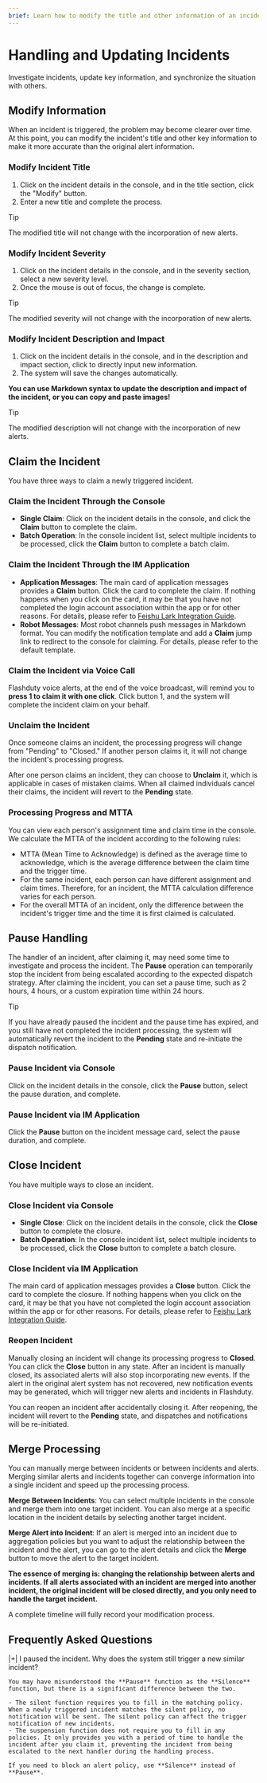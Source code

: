 ```yaml
---
brief: Learn how to modify the title and other information of an incident, and how to handle the incident
---
```


# Handling and Updating Incidents

Investigate incidents, update key information, and synchronize the situation with others.

## Modify Information

When an incident is triggered, the problem may become clearer over time. At this point, you can modify the incident's title and other key information to make it more accurate than the original alert information.

### Modify Incident Title

1. Click on the incident details in the console, and in the title section, click the "Modify" button.
2. Enter a new title and complete the process.

> [!TIP]
> The modified title will not change with the incorporation of new alerts.

### Modify Incident Severity

1. Click on the incident details in the console, and in the severity section, select a new severity level.
2. Once the mouse is out of focus, the change is complete.

> [!TIP]
> The modified severity will not change with the incorporation of new alerts.

### Modify Incident Description and Impact

1. Click on the incident details in the console, and in the description and impact section, click to directly input new information.
2. The system will save the changes automatically.

**You can use Markdown syntax to update the description and impact of the incident, or you can copy and paste images!**

> [!TIP]
> The modified description will not change with the incorporation of new alerts.

## Claim the Incident

You have three ways to claim a newly triggered incident.

### Claim the Incident Through the Console

- **Single Claim**: Click on the incident details in the console, and click the **Claim** button to complete the claim.
- **Batch Operation**: In the console incident list, select multiple incidents to be processed, click the **Claim** button to complete a batch claim.

### Claim the Incident Through the IM Application

- **Application Messages**: The main card of application messages provides a **Claim** button. Click the card to complete the claim. If nothing happens when you click on the card, it may be that you have not completed the login account association within the app or for other reasons. For details, please refer to [Feishu Lark Integration Guide](http://docs.flashcat.cloud/zh/flashduty/lark-integration-guide).
- **Robot Messages**: Most robot channels push messages in Markdown format. You can modify the notification template and add a **Claim** jump link to redirect to the console for claiming. For details, please refer to the default template.

### Claim the Incident via Voice Call

Flashduty voice alerts, at the end of the voice broadcast, will remind you to **press 1 to claim it with one click**. Click button 1, and the system will complete the incident claim on your behalf.

### Unclaim the Incident

Once someone claims an incident, the processing progress will change from "Pending" to "Closed." If another person claims it, it will not change the incident's processing progress.

After one person claims an incident, they can choose to **Unclaim** it, which is applicable in cases of mistaken claims. When all claimed individuals cancel their claims, the incident will revert to the **Pending** state.

### Processing Progress and MTTA

You can view each person's assignment time and claim time in the console. We calculate the MTTA of the incident according to the following rules:

- MTTA (Mean Time to Acknowledge) is defined as the average time to acknowledge, which is the average difference between the claim time and the trigger time.
- For the same incident, each person can have different assignment and claim times. Therefore, for an incident, the MTTA calculation difference varies for each person.
- For the overall MTTA of an incident, only the difference between the incident's trigger time and the time it is first claimed is calculated.

## Pause Handling

The handler of an incident, after claiming it, may need some time to investigate and process the incident. The **Pause** operation can temporarily stop the incident from being escalated according to the expected dispatch strategy. After claiming the incident, you can set a pause time, such as 2 hours, 4 hours, or a custom expiration time within 24 hours.

> [!TIP]
> If you have already paused the incident and the pause time has expired, and you still have not completed the incident processing, the system will automatically revert the incident to the **Pending** state and re-initiate the dispatch notification.

### Pause Incident via Console

Click on the incident details in the console, click the **Pause** button, select the pause duration, and complete.

### Pause Incident via IM Application

Click the **Pause** button on the incident message card, select the pause duration, and complete.

## Close Incident

You have multiple ways to close an incident.

### Close Incident via Console

- **Single Close**: Click on the incident details in the console, click the **Close** button to complete the closure.
- **Batch Operation**: In the console incident list, select multiple incidents to be processed, click the **Close** button to complete a batch closure.

### Close Incident via IM Application

The main card of application messages provides a **Close** button. Click the card to complete the closure. If nothing happens when you click on the card, it may be that you have not completed the login account association within the app or for other reasons. For details, please refer to [Feishu Lark Integration Guide](http://docs.flashcat.cloud/zh/flashduty/lark-integration-guide).

### Reopen Incident

Manually closing an incident will change its processing progress to **Closed**. You can click the **Close** button in any state. After an incident is manually closed, its associated alerts will also stop incorporating new events. If the alert in the original alert system has not recovered, new notification events may be generated, which will trigger new alerts and incidents in Flashduty.

You can reopen an incident after accidentally closing it. After reopening, the incident will revert to the **Pending** state, and dispatches and notifications will be re-initiated.

## Merge Processing

You can manually merge between incidents or between incidents and alerts. Merging similar alerts and incidents together can converge information into a single incident and speed up the processing process.

**Merge Between Incidents**: You can select multiple incidents in the console and merge them into one target incident. You can also merge at a specific location in the incident details by selecting another target incident.

**Merge Alert into Incident**: If an alert is merged into an incident due to aggregation policies but you want to adjust the relationship between the incident and the alert, you can go to the alert details and click the **Merge** button to move the alert to the target incident.

**The essence of merging is: changing the relationship between alerts and incidents. If all alerts associated with an incident are merged into another incident, the original incident will be closed directly, and you only need to handle the target incident.**

A complete timeline will fully record your modification process.

## Frequently Asked Questions

|+| I paused the incident. Why does the system still trigger a new similar incident?

    You may have misunderstood the **Pause** function as the **Silence** function, but there is a significant difference between the two.

    - The silent function requires you to fill in the matching policy. When a newly triggered incident matches the silent policy, no notification will be sent. The silent policy can affect the trigger notification of new incidents.
    - The suspension function does not require you to fill in any policies. It only provides you with a period of time to handle the incident after you claim it, preventing the incident from being escalated to the next handler during the handling process.

    If you need to block an alert policy, use **Silence** instead of **Pause**.